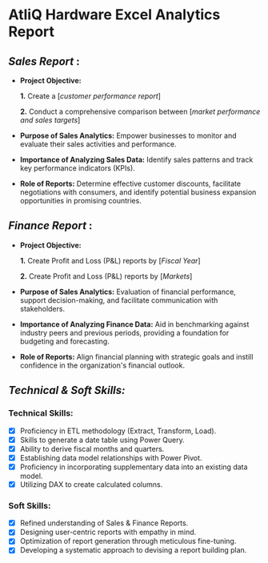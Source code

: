 # **AtliQ Hardware Excel Analytics Report**

## *Sales Report* :

- **Project Objective:**

    **1.** Create a [_customer performance report_]

    **2.** Conduct a comprehensive comparison between [_market performance and sales targets_]

- **Purpose of Sales Analytics:** Empower businesses to monitor and evaluate their sales activities and performance.

- **Importance of Analyzing Sales Data:** Identify sales patterns and track key performance indicators (KPIs).

- **Role of Reports:** Determine effective customer discounts, facilitate negotiations with consumers, and identify potential business expansion opportunities in promising countries.

## *Finance Report* :

- **Project Objective:**

    **1.** Create Profit and Loss (P&L) reports by [_Fiscal Year_]

    **2.** Create Profit and Loss (P&L) reports by [_Markets_]

- **Purpose of Sales Analytics:** Evaluation of financial performance, support decision-making, and facilitate communication with stakeholders.

- **Importance of Analyzing Finance Data:** Aid in benchmarking against industry peers and previous periods, providing a foundation for budgeting and forecasting.

- **Role of Reports:** Align financial planning with strategic goals and instill confidence in the organization's financial outlook.

## *Technical & Soft Skills:*

### **Technical Skills:**
- [x] Proficiency in ETL methodology (Extract, Transform, Load).
- [x] Skills to generate a date table using Power Query.
- [x] Ability to derive fiscal months and quarters.
- [x] Establishing data model relationships with Power Pivot.
- [x] Proficiency in incorporating supplementary data into an existing data model.
- [x] Utilizing DAX to create calculated columns.

### **Soft Skills:**
- [x] Refined understanding of Sales & Finance Reports.
- [x] Designing user-centric reports with empathy in mind.
- [x] Optimization of report generation through meticulous fine-tuning.
- [x] Developing a systematic approach to devising a report building plan.

